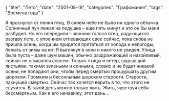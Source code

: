{
   "title": "Лето",
   "date": "2001-08-18",
   "categories": "Графомания",
   "tags": "Времена года"
}

Я проснулся от пения птиц. В синем небе не было ни одного облачка. Солнечный луч лежал на подушке – еще пять минут и это он бы меня разбудил. Но его опередили – звонкие голоса птиц, радующихся разгару лета, с упоением отпевающих свое сейчас, пока снова не пришла осень, когда им придется прятаться от холода и непогоды, бежать от зимы на юг. Я выглянул в окно и никого не увидел. Улица была пуста – даже шум машин, обычно раздражающий и назойливый, сейчас не слышался совсем. Только птицы и ветер, шуршащий листьями, такими зелеными и сочными, словно и не будет никакой осени, не попадают они, чтобы перед смертью прошуршать другим шорохом. Громким и бессильным шорохом старости. Старости, пахнущей смертью. Сейчас так хочется верить в то, что этого не случится. В такой день можно только жить. Жить, чувствуя себя бессмертным. Как я его ненавижу, этот день…
